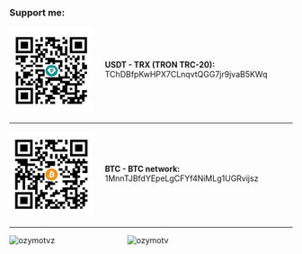 <h3 align="left">Support me:</h3>

<div style="display: flex; align-items: center; margin-bottom: 20px;">
    <img src="https://github.com/ozymotv/supportme/blob/main/docs/usdt.jpg?raw=true" alt="USDT QR Code" height="150" width="150" style="margin-right: 20px;">
    <div>
        <strong>USDT - TRX (TRON TRC-20):</strong><br>
        TChDBfpKwHPX7CLnqvtQGG7jr9jvaB5KWq
    </div>
</div>



----------------------------------------------------------------------

<div style="display: flex; align-items: center; margin-bottom: 20px;">
    <img src="https://github.com/ozymotv/supportme/blob/main/docs/btc.jpg?raw=true" alt="BTC QR Code" height="150" width="150" style="margin-right: 20px;">
    <div>
        <strong>BTC - BTC network:</strong><br>
        1MnnTJBfdYEpeLgCFYf4NiMLg1UGRvijsz
    </div>
</div>




----------------------------------------------------------------------
<p>
    <a href="https://www.buymeacoffee.com/ozymotvz">
        <img align="left" src="https://cdn.buymeacoffee.com/buttons/v2/default-yellow.png" height="50" width="210" alt="ozymotvz" />
    </a>
    <a href="https://ko-fi.com/ozymotv">
        <img align="left" src="https://cdn.ko-fi.com/cdn/kofi3.png?v=3" height="50" width="210" alt="ozymotv" />
    </a>
</p>
<br><br>
